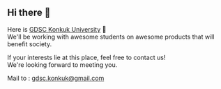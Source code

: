 ## Hi there 👋

<!--

**Here are some ideas to get you started:**

🙋‍♀️ A short introduction - what is your organization all about?
🌈 Contribution guidelines - how can the community get involved?
👩‍💻 Useful resources - where can the community find your docs? Is there anything else the community should know?
🍿 Fun facts - what does your team eat for breakfast?
🧙 Remember, you can do mighty things with the power of [Markdown](https://docs.github.com/github/writing-on-github/getting-started-with-writing-and-formatting-on-github/basic-writing-and-formatting-syntax)
-->

Here is [GDSC Konkuk University](https://gdsc-konkuk.dev) 👋<br/>
We'll be working with awesome students on awesome products that will benefit society.

If your interests lie at this place, feel free to contact us!<br/>
We're looking forward to meeting you.

Mail to : gdsc.konkuk@gmail.com
